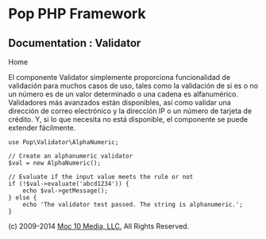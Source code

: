 Pop PHP Framework
=================

Documentation : Validator
-------------------------

Home

El componente Validator simplemente proporciona funcionalidad de
validación para muchos casos de uso, tales como la validación de si es o
no un número es de un valor determinado o una cadena es alfanumérico.
Validadores más avanzados están disponibles, así como validar una
dirección de correo electrónico y la dirección IP o un número de tarjeta
de crédito. Y, si lo que necesita no está disponible, el componente se
puede extender fácilmente.

    use Pop\Validator\AlphaNumeric;

    // Create an alphanumeric validator
    $val = new AlphaNumeric();

    // Evaluate if the input value meets the rule or not
    if (!$val->evaluate('abcd1234')) {
        echo $val->getMessage();
    } else {
        echo 'The validator test passed. The string is alphanumeric.';
    }

\(c) 2009-2014 [Moc 10 Media, LLC.](http://www.moc10media.com) All
Rights Reserved.
